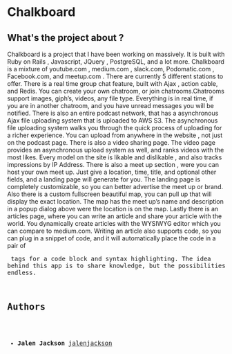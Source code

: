 # Chalkboard

## What's the project about ? 

Chalkboard is a project that I have been working on massively. It is built with Ruby on Rails , Javascript, JQuery , PostgreSQL, and a lot more. Chalkboard is a mixture of youtube.com , medium.com , slack.com, Podomatic.com , Facebook.com, and meetup.com  . There are currently 5 different stations to offer. There is a real time group chat feature, built with Ajax , action cable, and Redis. You can create your own chatroom, or join chatrooms.Chatrooms support images, giph’s, videos, any file type. Everything is in real time, if you are in another chatroom, and you have unread messages you will be notified. There is also an entire podcast network, that has a asynchronous Ajax file uploading system that is uploaded to AWS S3. The asynchronous file uploading system walks you through the quick process of uploading for a richer experience. You can upload from anywhere in the website , not just on the podcast page. There is also  a video sharing page. The video page provides an asynchronous upload system as well, and ranks videos with the most likes. Every model on the site is likable and dislikable , and also tracks impressions by IP Address. There is also a meet up section , were you can host your own meet up. Just give a location, time, title, and optional other fields, and a landing page will generate for you. The landing page is completely customizable, so you can better advertise the meet up or brand. Also there is a custom fullscreen beautiful map, you can pull up that will display the exact location. The map has the meet up’s name and description in a popup dialog above were the location is on the map. Lastly there is an articles page, where you can write an article and share your article with the world. You dynamically create articles with the WYSIWYG editor which you can compare to medium.com. Writing an article also supports code, so you can plug in a snippet of code, and it will automatically place the code in a pair of <pre> tags for a code block and syntax highlighting. The idea behind this app is to share knowledge, but the possibilities are endless. 


## Authors

* **Jalen Jackson**  [jalenjackson](https://github.com/jalenjackson)

